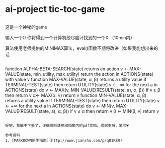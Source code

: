 # ai-project tic-toc-game

##

这是一个神秘的game

输入一个O 你将得到一个计算机绞尽脑汁找到的一个X （10min内）

算法使用老师提供的MINIMAX算法，eval()函数不期将改进（如果我能想出来的话

>```
function ALPHA-BETA-SEARCH(state) returns an action
v ← MAX-VALUE(state, min_utility, max_utility)
return the action in ACTIONS(state) with value v
function MAX-VALUE(state, α, β) returns a utility value
if TERMINAL-TEST(state) then return UTILITY(state)
v ← -∞
for the next a in ACTIONS(state) do
v ← MAX(v, MIN-VALUE(RESULT(state, a), α, β))
if v ≥ β then return v
α← MAX(α, v)
return v
function MIN-VALUE(state, α, β) returns a utility value
if TERMINAL-TEST(state) then return UTILITY(state)
v ← +∞
for the next a in ACTIONS(state) do
v ← MIN(v, MAX-VALUE(RESULT(state, a), α, β))
if v ≤ α then return v
β ← MIN(β, v)
return v
```

好吧，我编不下去了，详细资料请参阅档案内的pdf文档，感谢支持，笔芯♥

参考资料
1. [MARKDOWN新手指南](http://www.jianshu.com/p/q81RER)

